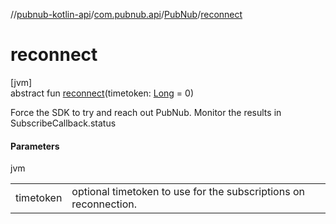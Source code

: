 //[pubnub-kotlin-api](../../../index.md)/[com.pubnub.api](../index.md)/[PubNub](index.md)/[reconnect](reconnect.md)

# reconnect

[jvm]\
abstract fun [reconnect](reconnect.md)(timetoken: [Long](https://kotlinlang.org/api/latest/jvm/stdlib/kotlin-stdlib/kotlin/-long/index.html) = 0)

Force the SDK to try and reach out PubNub. Monitor the results in SubscribeCallback.status

#### Parameters

jvm

| | |
|---|---|
| timetoken | optional timetoken to use for the subscriptions on reconnection. |
